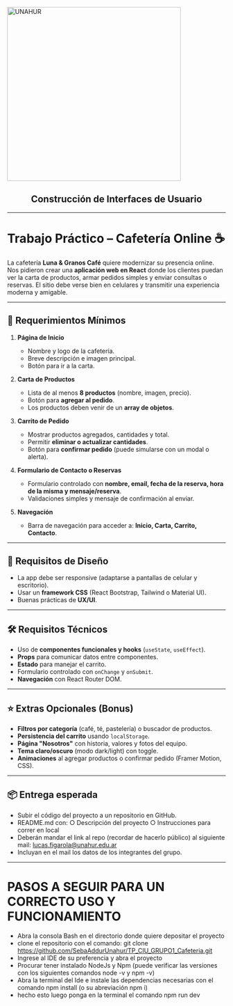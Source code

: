 <p align="left">
  <img src="/LOGO_UNAHUR.png" alt="UNAHUR" width="400"/>
</p>

<h2 align="center">Construcción de Interfaces de Usuario</h2>

---

# Trabajo Práctico – Cafetería Online ☕

La cafetería **Luna & Granos Café** quiere modernizar su presencia online. Nos pidieron crear una **aplicación web en React** donde los clientes puedan ver la carta de productos, armar pedidos simples y enviar consultas o reservas. El sitio debe verse bien en celulares y transmitir una experiencia moderna y amigable.

---

## 🚀 Requerimientos Mínimos

1. **Página de Inicio**
   - Nombre y logo de la cafetería.
   - Breve descripción e imagen principal.
   - Botón para ir a la carta.

2. **Carta de Productos**
   - Lista de al menos **8 productos** (nombre, imagen, precio).
   - Botón para **agregar al pedido**.
   - Los productos deben venir de un **array de objetos**.

3. **Carrito de Pedido**
   - Mostrar productos agregados, cantidades y total.
   - Permitir **eliminar o actualizar cantidades**.
   - Botón para **confirmar pedido** (puede simularse con un modal o alerta).

4. **Formulario de Contacto o Reservas**
   - Formulario controlado con **nombre, email, fecha de la reserva, hora de la misma y mensaje/reserva**.
   - Validaciones simples y mensaje de confirmación al enviar.
   
5. **Navegación**
   - Barra de navegación para acceder a: **Inicio, Carta, Carrito, Contacto**.

---

## 🎨 Requisitos de Diseño
- La app debe ser responsive (adaptarse a pantallas de celular y escritorio).
- Usar un **framework CSS** (React Bootstrap, Tailwind o Material UI).
- Buenas prácticas de **UX/UI**.

---

## 🛠️ Requisitos Técnicos
- Uso de **componentes funcionales y hooks** (`useState`, `useEffect`).
- **Props** para comunicar datos entre componentes.
- **Estado** para manejar el carrito.
- Formulario controlado con `onChange` y `onSubmit`.
- **Navegación** con React Router DOM.

---

## ⭐ Extras Opcionales (Bonus)
- **Filtros por categoría** (café, té, pastelería) o buscador de productos.
- **Persistencia del carrito** usando `localStorage`.
- **Página "Nosotros"** con historia, valores y fotos del equipo.
- **Tema claro/oscuro** (modo dark/light) con toggle.
- **Animaciones** al agregar productos o confirmar pedido (Framer Motion, CSS).

---

## 📦 Entrega esperada

- Subir el código del proyecto a un repositorio en GitHub.
- README.md con:
    ○ Descripción del proyecto
    ○ Instrucciones para correr en local
- Deberán mandar el link al repo (recordar de hacerlo público) al siguiente mail: lucas.figarola@unahur.edu.ar
- Incluyan en el mail los datos de los integrantes del grupo.


---

# PASOS A SEGUIR PARA UN CORRECTO USO Y FUNCIONAMIENTO

- Abra la consola Bash en el directorio donde quiere depositar el proyecto
- clone el repositorio con el comando: git clone https://github.com/SebaAddurUnahur/TP_CIU_GRUPO1_Cafeteria.git
- Ingrese al IDE de su preferencia y abra el proyecto
- Procurar tener instalado NodeJs y Npm (puede verificar las versiones con los siguientes comandos node -v y npm -v)
- Abra la terminal del Ide e instale las dependencias necesarias con el comando npm install (o su abreviación npm i)
- hecho esto luego ponga en la terminal el comando npm run dev
